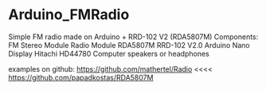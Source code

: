 Arduino_FMRadio
===============

Simple FM radio made on Arduino + RRD-102 V2 (RDA5807M)
Components:
FM Stereo Module Radio Module RDA5807M RRD-102 V2.0
Arduino Nano
Display Hitachi HD44780
Computer speakers or headphones

examples on github:
https://github.com/mathertel/Radio   <<<<
https://github.com/papadkostas/RDA5807M
